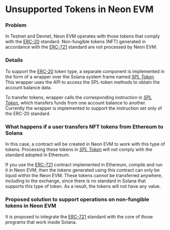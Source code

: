 # Unsupported Tokens in Neon EVM

### Problem
In Testnet and Devnet, Neon EVM operates with those tokens that comply with the [ERC-20](https://doc.neon-labs.org/docs/glossary#erc-20) standard. Non-fungible tokens (NFT) generated in accordance with the [ERC-721](https://doc.neon-labs.org/docs/glossary#erc-721) standard are not processed by Neon EVM.

### Details
To support the [ERC-20](https://doc.neon-labs.org/docs/glossary#erc-20) token type, a separate component is implemented in the form of a wrapper over the Solana system frame named *[SPL Token](https://doc.neon-labs.org/docs/glossary#solana-program-library-token-spl-token)*. This wrapper uses the API to access the SPL-token methods to obtain the account balance data.

To transfer tokens, wrapper calls the corresponding instruction in *[SPL Token](https://doc.neon-labs.org/docs/glossary#solana-program-library-token-spl-token)*, which transfers funds from one account balance to another. Currently the wrapper is implemented to support the instruction set only of the ERC-20 standard.

### What happens if a user transfers NFT tokens from Ethereum to Solana
In this case, a contract will be created in Neon EVM to work with this type of tokens. Processing these tokens in *[SPL Token](https://doc.neon-labs.org/docs/glossary#solana-program-library-token-spl-token)* will not comply with the standard adopted in Ethereum.

If you use the [ERC-721](https://doc.neon-labs.org/docs/glossary#erc-721) contract implemented in Ethereum, compile and run it in Neon EVM, then the tokens generated using this contract can only be liquid within the Neon EVM. These tokens cannot be transferred anywhere, including to the exchange, since there is no standard in Solana that supports this type of token. As a result, the tokens will not have any value.

### Proposed solution to support operations on non-fungible tokens in Neon EVM
It is proposed to integrate the [ERC-721](https://doc.neon-labs.org/docs/glossary#erc-721) standard with the core of those programs that work inside Solana.